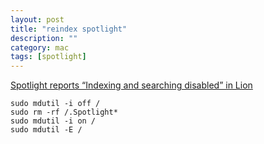 ```yaml
---
layout: post
title: "reindex spotlight"
description: ""
category: mac
tags: [spotlight]
---
```


[Spotlight reports “Indexing and searching disabled” in Lion](http://apple.stackexchange.com/questions/24401/spotlight-reports-indexing-and-searching-disabled-in-lion)
```
sudo mdutil -i off /
sudo rm -rf /.Spotlight*
sudo mdutil -i on /
sudo mdutil -E /
```
